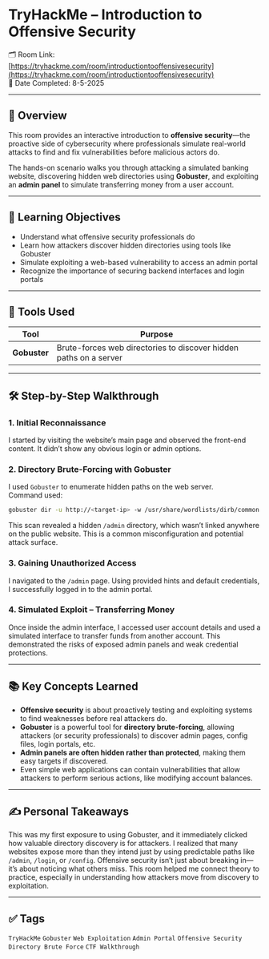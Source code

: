 # TryHackMe – Introduction to Offensive Security

🗂️ Room Link: [https://tryhackme.com/room/introductiontooffensivesecurity](https://tryhackme.com/room/introductiontooffensivesecurity)  
📅 Date Completed: 8-5-2025

---

## 🧠 Overview

This room provides an interactive introduction to **offensive security**—the proactive side of cybersecurity where professionals simulate real-world attacks to find and fix vulnerabilities before malicious actors do.

The hands-on scenario walks you through attacking a simulated banking website, discovering hidden web directories using **Gobuster**, and exploiting an **admin panel** to simulate transferring money from a user account.

---

## 🎯 Learning Objectives

- Understand what offensive security professionals do
- Learn how attackers discover hidden directories using tools like Gobuster
- Simulate exploiting a web-based vulnerability to access an admin portal
- Recognize the importance of securing backend interfaces and login portals

---

## 🧪 Tools Used

| Tool       | Purpose                                                  |
|------------|----------------------------------------------------------|
| **Gobuster** | Brute-forces web directories to discover hidden paths on a server |

---

## 🛠️ Step-by-Step Walkthrough

### 1. Initial Reconnaissance  
I started by visiting the website’s main page and observed the front-end content. It didn’t show any obvious login or admin options.

### 2. Directory Brute-Forcing with Gobuster  
I used `Gobuster` to enumerate hidden paths on the web server.  
Command used:
```bash
gobuster dir -u http://<target-ip> -w /usr/share/wordlists/dirb/common.txt
```

This scan revealed a hidden `/admin` directory, which wasn’t linked anywhere on the public website. This is a common misconfiguration and potential attack surface.

### 3. Gaining Unauthorized Access  
I navigated to the `/admin` page. Using provided hints and default credentials, I successfully logged in to the admin portal.

### 4. Simulated Exploit – Transferring Money  
Once inside the admin interface, I accessed user account details and used a simulated interface to transfer funds from another account. This demonstrated the risks of exposed admin panels and weak credential protections.

---

## 📚 Key Concepts Learned

- **Offensive security** is about proactively testing and exploiting systems to find weaknesses before real attackers do.
- **Gobuster** is a powerful tool for **directory brute-forcing**, allowing attackers (or security professionals) to discover admin pages, config files, login portals, etc.
- **Admin panels are often hidden rather than protected**, making them easy targets if discovered.
- Even simple web applications can contain vulnerabilities that allow attackers to perform serious actions, like modifying account balances.

---

## ✍️ Personal Takeaways

This was my first exposure to using Gobuster, and it immediately clicked how valuable directory discovery is for attackers. I realized that many websites expose more than they intend just by using predictable paths like `/admin`, `/login`, or `/config`. Offensive security isn’t just about breaking in—it’s about noticing what others miss. This room helped me connect theory to practice, especially in understanding how attackers move from discovery to exploitation.

---

## ✅ Tags

`TryHackMe` `Gobuster` `Web Exploitation` `Admin Portal` `Offensive Security` `Directory Brute Force` `CTF Walkthrough`
